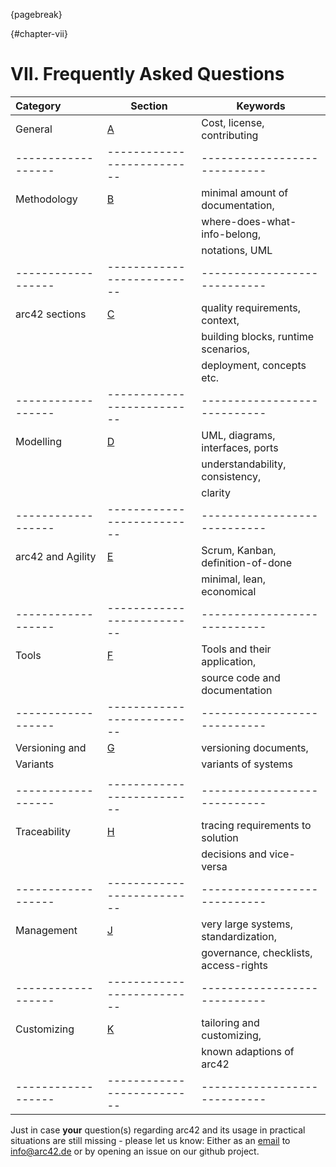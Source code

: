 {pagebreak}


{#chapter-vii}
# VII. Frequently Asked Questions

| Category         | Section                  | Keywords                   |
|:-----------------|--------------------------|----------------------------|
| General          | [A](#section-vii-A)  | Cost, license, contributing |
|------------------|--------------------------|----------------------------|
| Methodology      | [B](#section-vii-B)  | minimal amount of documentation,
|                  |                          | where-does-what-info-belong,|
|                  |                          | notations, UML|
|------------------|--------------------------|----------------------------|
| arc42 sections   | [C](#section-vii-C)  | quality requirements, context,|
|                  |                          | building blocks, runtime scenarios,|
|                  |                          | deployment, concepts etc.|
|------------------|--------------------------|----------------------------|
| Modelling        | [D](#section-vii-D)  | UML, diagrams, interfaces, ports|
|                  |                          | understandability, consistency,|
|                  |                          | clarity|
|------------------|--------------------------|----------------------------|
| arc42 and Agility| [E](#section-vii-E)  | Scrum, Kanban, definition-of-done|
|                  |                          | minimal, lean, economical |
|------------------|--------------------------|----------------------------|
| Tools            | [F](#section-vii-F)  | Tools and their application, |
|                  |                          | source code and documentation|
|------------------|--------------------------|----------------------------|
| Versioning and   | [G](#section-vii-G)  | versioning documents, |
| Variants         |                          | variants of systems|
|                  |                          | |
|------------------|--------------------------|----------------------------|
| Traceability     | [H](#section-vii-H)  | tracing requirements to solution |
|                  |                          | decisions and vice-versa|
|------------------|--------------------------|----------------------------|
| Management       | [J](#section-vii-J)  | very large systems, standardization,|
|                  |                          | governance, checklists, access-rights|
|------------------|--------------------------|----------------------------|
| Customizing      | [K](#section-vii-K)| tailoring and customizing,|
|                  |                          | known adaptions of arc42|
|------------------|--------------------------|----------------------------|


Just in case **your** question(s) regarding arc42 and its usage in
practical situations are still missing - please let us know:
Either as an [email](mailto:info@arc42.de) to info@arc42.de or
by opening an issue on our github project.
